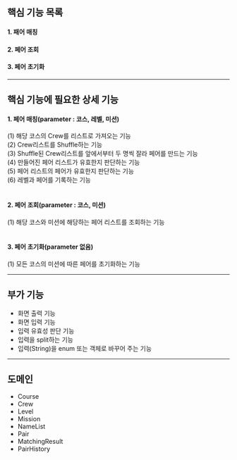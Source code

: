 ## 핵심 기능 목록
#### 1. 패어 매칭
#### 2. 페어 조회
#### 3. 페어 초기화
- - -
## 핵심 기능에 필요한 상세 기능
#### 1. 페어 매칭(parameter : 코스, 레벨, 미션)
(1) 해당 코스의 Crew를 리스트로 가져오는 기능</br>
(2) Crew리스트를 Shuffle하는 기능</br>
(3) Shuffle된 Crew리스트를 앞에서부터 두 명씩 잘라
페어를 만드는 기능</br>
(4) 만들어진 페어 리스트가 유효한지 판단하는 기능</br>
(5) 페어 리스트의 페어가 유효한지 판단하는 기능</br>
(6) 레벨과 페어를 기록하는 기능</br>
</br>
#### 2. 페어 조회(parameter : 코스, 미션)
(1) 해당 코스와 미션에 해당하는 페어 리스트를 조회하는
기능 </br>
</br>
#### 3. 페어 초기화(parameter 없음)
(1) 모든 코스의 미션에 따른 페어를 초기화하는 기능</br>
- - -
## 부가 기능
* 화면 출력 기능
* 화면 입력 기능
* 입력 유효성 판단 기능
* 입력을 split하는 기능
* 입력(String)을 enum 또는 객체로 바꾸어 주는 기능
- - -
## 도메인
* Course
* Crew
* Level
* Mission
* NameList
* Pair
* MatchingResult
* PairHistory